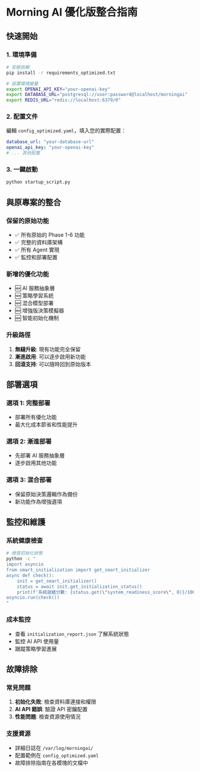 # Morning AI 優化版整合指南

## 快速開始

### 1. 環境準備
```bash
# 安裝依賴
pip install -r requirements_optimized.txt

# 設置環境變量
export OPENAI_API_KEY="your-openai-key"
export DATABASE_URL="postgresql://user:password@localhost/morningai"
export REDIS_URL="redis://localhost:6379/0"
```

### 2. 配置文件
編輯 `config_optimized.yaml`，填入您的實際配置：
```yaml
database_url: "your-database-url"
openai_api_key: "your-openai-key"
# ... 其他配置
```

### 3. 一鍵啟動
```bash
python startup_script.py
```

## 與原專案的整合

### 保留的原始功能
- ✅ 所有原始的 Phase 1-6 功能
- ✅ 完整的資料庫架構
- ✅ 所有 Agent 實現
- ✅ 監控和部署配置

### 新增的優化功能
- 🆕 AI 服務抽象層
- 🆕 策略學習系統
- 🆕 混合模型部署
- 🆕 增強版決策模擬器
- 🆕 智能初始化機制

### 升級路徑
1. **無縫升級**: 現有功能完全保留
2. **漸進啟用**: 可以逐步啟用新功能
3. **回滾支持**: 可以隨時回到原始版本

## 部署選項

### 選項 1: 完整部署
- 部署所有優化功能
- 最大化成本節省和性能提升

### 選項 2: 漸進部署
- 先部署 AI 服務抽象層
- 逐步啟用其他功能

### 選項 3: 混合部署
- 保留原始決策邏輯作為備份
- 新功能作為增強選項

## 監控和維護

### 系統健康檢查
```bash
# 檢查初始化狀態
python -c "
import asyncio
from smart_initialization import get_smart_initializer
async def check():
    init = get_smart_initializer()
    status = await init.get_initialization_status()
    print(f'系統就緒分數: {status.get(\"system_readiness_score\", 0)}/100')
asyncio.run(check())
"
```

### 成本監控
- 查看 `initialization_report.json` 了解系統狀態
- 監控 AI API 使用量
- 跟蹤策略學習進展

## 故障排除

### 常見問題
1. **初始化失敗**: 檢查資料庫連接和權限
2. **AI API 錯誤**: 驗證 API 密鑰配置
3. **性能問題**: 檢查資源使用情況

### 支援資源
- 詳細日誌在 `/var/log/morningai/`
- 配置範例在 `config_optimized.yaml`
- 故障排除指南在各模塊的文檔中

